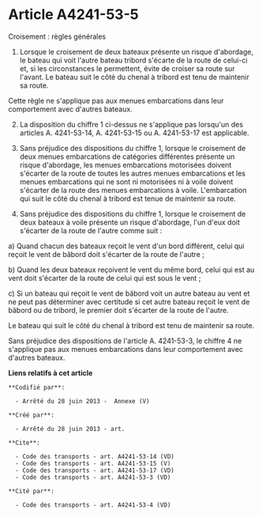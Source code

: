 # Article A4241-53-5

Croisement : règles générales 

1. Lorsque le croisement de deux bateaux présente un risque d'abordage, le bateau qui voit l'autre bateau tribord s'écarte de
la route de celui-ci et, si les circonstances le permettent, évite de croiser sa route sur l'avant. Le bateau suit le côté du
chenal à tribord est tenu de maintenir sa route. 

Cette règle ne s'applique pas aux menues embarcations dans leur comportement avec d'autres bateaux. 

2. La disposition du chiffre 1 ci-dessus ne s'applique pas lorsqu'un des articles A. 4241-53-14, A. 4241-53-15 ou A.
4241-53-17 est applicable. 

3. Sans préjudice des dispositions du chiffre 1, lorsque le croisement de deux menues embarcations de catégories différentes
présente un risque d'abordage, les menues embarcations motorisées doivent s'écarter de la route de toutes les autres menues
embarcations et les menues embarcations qui ne sont ni motorisées ni à voile doivent s'écarter de la route des menues
embarcations à voile. L'embarcation qui suit le côté du chenal à tribord est tenue de maintenir sa route. 

4. Sans préjudice des dispositions du chiffre 1, lorsque le croisement de deux bateaux à voile présente un risque d'abordage,
l'un d'eux doit s'écarter de la route de l'autre comme suit : 

a) Quand chacun des bateaux reçoit le vent d'un bord différent, celui qui reçoit le vent de bâbord doit s'écarter de la route
de l'autre ; 

b) Quand les deux bateaux reçoivent le vent du même bord, celui qui est au vent doit s'écarter de la route de celui qui est
sous le vent ; 

c) Si un bateau qui reçoit le vent de bâbord voit un autre bateau au vent et ne peut pas déterminer avec certitude si cet
autre bateau reçoit le vent de bâbord ou de tribord, le premier doit s'écarter de la route de l'autre. 

Le bateau qui suit le côté du chenal à tribord est tenu de maintenir sa route. 

Sans préjudice des dispositions de l'article A. 4241-53-3, le chiffre 4 ne s'applique pas aux menues embarcations dans leur
comportement avec d'autres bateaux.

**Liens relatifs à cet article**

	**Codifié par**:

	  - Arrêté du 28 juin 2013 -  Annexe (V)

	**Créé par**:

	  - Arrêté du 28 juin 2013 - art.

	**Cite**:

	  - Code des transports - art. A4241-53-14 (VD)
	  - Code des transports - art. A4241-53-15 (V)
	  - Code des transports - art. A4241-53-17 (VD)
	  - Code des transports - art. A4241-53-3 (VD)

	**Cité par**:

	  - Code des transports - art. A4241-53-4 (VD)
